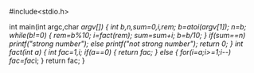 #include<stdio.h>

int main(int argc,char *argv[])
{
    int b,n,sum=0,i,rem;
    b=atoi(argv[1]);
    n=b;
    while(b!=0)
    {
        rem=b%10;
        i=fact(rem);
        sum=sum+i;
        b=b/10;
    }
    if(sum==n)
    printf("strong number");
    else
    printf("not strong number");
    return 0;
}
   int fact(int a)
   {
       int fac=1,i;
       if(a==0)
       {
           return fac;
       }
       else
       {
      for(i=a;i>=1;i--)
       fac=fac*i;
       }
       return fac;
   }
    
